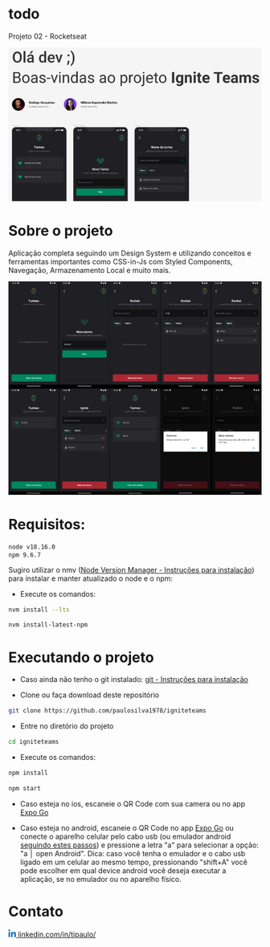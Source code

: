 # todo
Projeto 02 - Rocketseat

<img src="https://raw.githubusercontent.com/paulosilva1978/readme-img/main/iginte-react-native-projeto2-igniteteams.png" alt="Rockeseat Ignite Teams - Projeto 02 React Native">

# Sobre o projeto

Aplicação completa seguindo um Design System e utilizando conceitos e ferramentas importantes como CSS-in-Js com Styled Components, Navegação, Armazenamento Local e muito mais.


<img src="https://raw.githubusercontent.com/paulosilva1978/readme-img/main/iginte-react-native-projeto2-igniteteams-screens.png" alt="Captura de telas da aplicação no emulador android">


# Requisitos:
    node v18.16.0
    npm 9.6.7


Sugiro utilizar o nmv (<a href="https://github.com/nvm-sh/nvm#installation-and-update" target="_blank" rel="noopener noreferrer">Node Version Manager - Instruções para instalação</a>)  para instalar e manter atualizado o node e o npm:

- Execute os comandos:

```sh
nvm install --lts
```

```sh
nvm install-latest-npm
```



# Executando o projeto

- Caso ainda não tenho o git instalado: <a href="https://git-scm.com/book/en/v2/Getting-Started-Installing-Git" target="_blank" rel="noopener noreferrer">git - Instruções para instalação</a>

- Clone ou faça download deste repositório

```sh
git clone https://github.com/paulosilva1978/igniteteams
```
- Entre no diretório do projeto

```sh
cd igniteteams
```
- Execute os comandos:

```sh
npm install
```

```sh
npm start
```

- Caso esteja no ios, escaneie o QR Code com sua camera ou no app <a href="https://itunes.apple.com/app/apple-store/id982107779" target="_blank" rel="noopener noreferrer">Expo Go</a>

- Caso esteja no android, escaneie o QR Code no app <a href="https://play.google.com/store/apps/details?id=host.exp.exponent" target="_blank" rel="noopener noreferrer">Expo Go</a> ou conecte o aparelho celular pelo cabo usb (ou emulador android <a href="https://react-native.rocketseat.dev/virtual-devices/android-emulator">seguindo estes passos</a>) e pressione a letra "a" para selecionar a opção: "a │ open Android". Dica: caso você tenha o emulador e o cabo usb ligado em um celular ao mesmo tempo, pressionando "shift+A" você pode escolher em qual device android você deseja executar a aplicação, se no emulador ou no aparelho físico.


# Contato

<img src="https://raw.githubusercontent.com/paulosilva1978/readme-img/main/linkedin-logo.png" alt="logo linkedin" width="15" height="15"><a href="https://www.linkedin.com/in/tipaulo/" target="_blank" rel="noopener noreferrer"> linkedin.com/in/tipaulo/</a>
